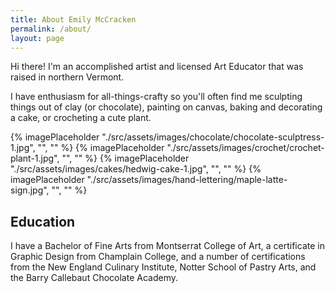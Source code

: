 ```yaml
---
title: About Emily McCracken
permalink: /about/
layout: page
---
```


Hi there! I'm an accomplished artist and licensed Art Educator that was raised in northern Vermont. 

I have enthusiasm for all-things-crafty so you'll often find me sculpting things out of clay (or chocolate), painting on canvas, baking and decorating a cake, or crocheting a cute plant.

<div class="media-grid">
{% imagePlaceholder "./src/assets/images/chocolate/chocolate-sculptress-1.jpg", "", "" %}
{% imagePlaceholder "./src/assets/images/crochet/crochet-plant-1.jpg", "", "" %}
{% imagePlaceholder "./src/assets/images/cakes/hedwig-cake-1.jpg", "", "" %}
{% imagePlaceholder "./src/assets/images/hand-lettering/maple-latte-sign.jpg", "", "" %}
</div>

## Education

I have a Bachelor of Fine Arts from Montserrat College of Art, a certificate in Graphic Design from Champlain College, and a number of certifications from the New England Culinary Institute, Notter School of Pastry Arts, and the Barry Callebaut Chocolate Academy.

